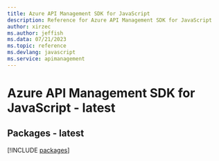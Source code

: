 ```yaml
---
title: Azure API Management SDK for JavaScript
description: Reference for Azure API Management SDK for JavaScript
author: xirzec
ms.author: jeffish
ms.data: 07/21/2023
ms.topic: reference
ms.devlang: javascript
ms.service: apimanagement
---
```

# Azure API Management SDK for JavaScript - latest
## Packages - latest
[!INCLUDE [packages](api-management-index.md)]